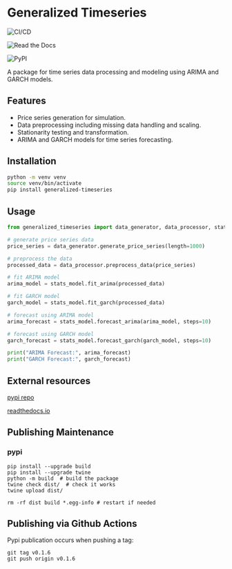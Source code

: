 # Generalized Timeseries

![CI/CD](https://github.com/garthmortensen/garch/actions/workflows/execute_pytest.yml/badge.svg)

![Read the Docs](https://img.shields.io/readthedocs/generalized-timeseries)

![PyPI](https://img.shields.io/pypi/v/generalized-timeseries?color=blue&label=PyPI)

A package for time series data processing and modeling using ARIMA and GARCH models.

## Features

- Price series generation for simulation.
- Data preprocessing including missing data handling and scaling.
- Stationarity testing and transformation.
- ARIMA and GARCH models for time series forecasting.

## Installation

```bash
python -m venv venv
source venv/bin/activate
pip install generalized-timeseries
```

## Usage

```python
from generalized_timeseries import data_generator, data_processor, stats_model

# generate price series data
price_series = data_generator.generate_price_series(length=1000)

# preprocess the data
processed_data = data_processor.preprocess_data(price_series)

# fit ARIMA model
arima_model = stats_model.fit_arima(processed_data)

# fit GARCH model
garch_model = stats_model.fit_garch(processed_data)

# forecast using ARIMA model
arima_forecast = stats_model.forecast_arima(arima_model, steps=10)

# forecast using GARCH model
garch_forecast = stats_model.forecast_garch(garch_model, steps=10)

print("ARIMA Forecast:", arima_forecast)
print("GARCH Forecast:", garch_forecast)
```

## External resources

[pypi repo](https://pypi.org/project/generalized-timeseries/)

[readthedocs.io](https://generalized-timeseries.readthedocs.io/en/latest/)

## Publishing Maintenance

### pypi

```shell
pip install --upgrade build
pip install --upgrade twine
python -m build  # build the package
twine check dist/  # check it works
twine upload dist/

rm -rf dist build *.egg-info # restart if needed
```

## Publishing via Github Actions

Pypi publication occurs when pushing a tag:

```shell
git tag v0.1.6
git push origin v0.1.6
```
